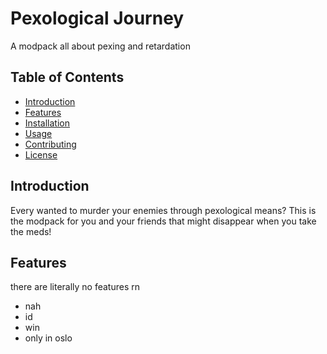 # Pexological Journey

A modpack all about pexing and retardation

## Table of Contents

- [Introduction](#introduction)
- [Features](#features)
- [Installation](#installation)
- [Usage](#usage)
- [Contributing](#contributing)
- [License](#license)

## Introduction

Every wanted to murder your enemies through pexological means? This is the modpack for you and your friends that might disappear when you take the meds! 

## Features

there are literally no features rn

- nah
- id
- win
- only in oslo
